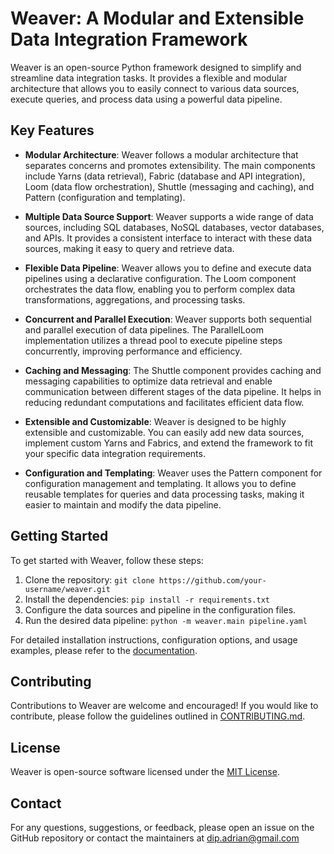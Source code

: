# Weaver: A Modular and Extensible Data Integration Framework

Weaver is an open-source Python framework designed to simplify and streamline data integration tasks. It provides a flexible and modular architecture that allows you to easily connect to various data sources, execute queries, and process data using a powerful data pipeline.

## Key Features

- **Modular Architecture**: Weaver follows a modular architecture that separates concerns and promotes extensibility. The main components include Yarns (data retrieval), Fabric (database and API integration), Loom (data flow orchestration), Shuttle (messaging and caching), and Pattern (configuration and templating).

- **Multiple Data Source Support**: Weaver supports a wide range of data sources, including SQL databases, NoSQL databases, vector databases, and APIs. It provides a consistent interface to interact with these data sources, making it easy to query and retrieve data.

- **Flexible Data Pipeline**: Weaver allows you to define and execute data pipelines using a declarative configuration. The Loom component orchestrates the data flow, enabling you to perform complex data transformations, aggregations, and processing tasks.

- **Concurrent and Parallel Execution**: Weaver supports both sequential and parallel execution of data pipelines. The ParallelLoom implementation utilizes a thread pool to execute pipeline steps concurrently, improving performance and efficiency.

- **Caching and Messaging**: The Shuttle component provides caching and messaging capabilities to optimize data retrieval and enable communication between different stages of the data pipeline. It helps in reducing redundant computations and facilitates efficient data flow.

- **Extensible and Customizable**: Weaver is designed to be highly extensible and customizable. You can easily add new data sources, implement custom Yarns and Fabrics, and extend the framework to fit your specific data integration requirements.

- **Configuration and Templating**: Weaver uses the Pattern component for configuration management and templating. It allows you to define reusable templates for queries and data processing tasks, making it easier to maintain and modify the data pipeline.

## Getting Started

To get started with Weaver, follow these steps:

1. Clone the repository: `git clone https://github.com/your-username/weaver.git`
2. Install the dependencies: `pip install -r requirements.txt`
3. Configure the data sources and pipeline in the configuration files.
4. Run the desired data pipeline: `python -m weaver.main pipeline.yaml`

For detailed installation instructions, configuration options, and usage examples, please refer to the [documentation](link-to-documentation).

## Contributing

Contributions to Weaver are welcome and encouraged! If you would like to contribute, please follow the guidelines outlined in [CONTRIBUTING.md](link-to-contributing-guidelines).

## License

Weaver is open-source software licensed under the [MIT License](link-to-license-file).

## Contact

For any questions, suggestions, or feedback, please open an issue on the GitHub repository or contact the maintainers at dip.adrian@gmail.com
